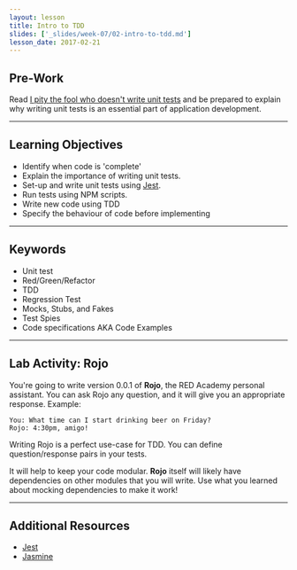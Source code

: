 ```yaml
---
layout: lesson
title: Intro to TDD
slides: ['_slides/week-07/02-intro-to-tdd.md']
lesson_date: 2017-02-21
---
```


## Pre-Work

Read [I pity the fool who doesn't write unit tests](https://blog.codinghorror.com/i-pity-the-fool-who-doesnt-write-unit-tests/) and be prepared to explain why writing unit tests is an essential part of application development.

---

## Learning Objectives

- Identify when code is 'complete'
- Explain the importance of writing unit tests.
- Set-up and write unit tests using [Jest](https://github.com/facebook/jest).
- Run tests using NPM scripts.
- Write new code using TDD
- Specify the behaviour of code before implementing

---

## Keywords

- Unit test
- Red/Green/Refactor
- TDD
- Regression Test
- Mocks, Stubs, and Fakes
- Test Spies
- Code specifications AKA Code Examples

---

## Lab Activity: Rojo

You're going to write version 0.0.1 of __Rojo__, the RED Academy personal assistant.
You can ask Rojo any question, and it will give you an appropriate response.
Example:

```
You: What time can I start drinking beer on Friday?
Rojo: 4:30pm, amigo!
```

Writing Rojo is a perfect use-case for TDD. You can define question/response pairs in your tests.

It will help to keep your code modular.
__Rojo__ itself will likely have dependencies on other modules that you will write.
Use what you learned about mocking dependencies to make it work!

---

## Additional Resources

- [Jest](https://facebook.github.io/jest/)
- [Jasmine](https://jasmine.github.io/)
